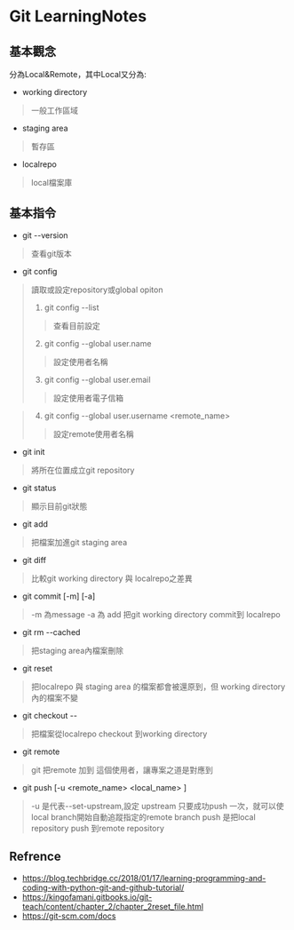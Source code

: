 # Git LearningNotes

## 基本觀念
分為Local&Remote，其中Local又分為:
* working directory
> 一般工作區域	
* staging area
> 暫存區
* localrepo
> local檔案庫

## 基本指令

* git --version
> 查看git版本

* git config 
> 讀取或設定repository或global opiton
> 1. git config --list
>> 查看目前設定
> 2. git config --global user.name
>> 設定使用者名稱
> 3. git config --global user.email
>> 設定使用者電子信箱

> 4. git config --global user.username <remote_name>
>> 設定remote使用者名稱

* git init
> 將所在位置成立git repository

* git status
> 顯示目前git狀態

* git add <filename>
> 把檔案加進git staging area

* git diff
> 比較git working directory 與 localrepo之差異

* git commit [-m] [-a] <filename>
> -m 為message -a 為 add
> 把git working directory commit到 localrepo

* git rm --cached <filename>
> 把staging area內檔案刪除

* git reset <pathspec>
> 把localrepo 與 staging area 的檔案都會被還原到<pathspec>，但 working directory 內的檔案不變

* git checkout --<filename>
> 把檔案從localrepo checkout 到working directory

* git remote <name> <url>
> git 把remote <url> 加到 <name> 這個使用者，讓專案之道<name>是對應到<url>

* git push [-u <remote_name> <local_name> ]
> -u 是代表--set-upstream,設定 upstream 只要成功push 一次，就可以使local branch開始自動追蹤指定的remote branch
> push 是把local repository push 到remote repository



## Refrence

* https://blog.techbridge.cc/2018/01/17/learning-programming-and-coding-with-python-git-and-github-tutorial/
* https://kingofamani.gitbooks.io/git-teach/content/chapter_2/chapter_2reset_file.html
* https://git-scm.com/docs
